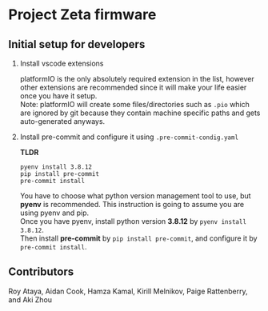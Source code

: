 # Project Zeta firmware

## Initial setup for developers

1. Install vscode extensions

    platformIO is the only absolutely required extension in the list,
    however other extensions are recommended since it will make your life easier once you have it setup.\
    Note: platformIO will create some files/directories such as `.pio` which are ignored by git because
    they contain machine specific paths and gets auto-generated anyways.

2. Install pre-commit and configure it using `.pre-commit-condig.yaml`

    **TLDR**

    ```shell
    pyenv install 3.8.12
    pip install pre-commit
    pre-commit install
    ```

    You have to choose what python version management tool to use, but **pyenv** is recommended.
    This instruction is going to assume you are using pyenv and pip.\
    Once you have pyenv, install python version **3.8.12** by `pyenv install 3.8.12`.\
    Then install **pre-commit** by `pip install pre-commit`, and configure it by `pre-commit install`.

## Contributors

Roy Ataya, Aidan Cook, Hamza Kamal, Kirill Melnikov, Paige Rattenberry, and Aki Zhou
